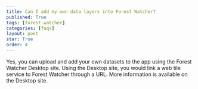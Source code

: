 ```yaml
---
title: Can I add my own data layers into Forest Watcher?
published: True
tags: [forest-watcher]
categories: [faqs]
layout: post
star: True
order: 4
---
```

<div class="content">
	<p>Yes, you can upload and add your own datasets to the app using the Forest Watcher Desktop site. Using the Desktop site, you would link a web tile service to Forest Watcher through a URL. More information is available on the Desktop site.</p>
</div>
